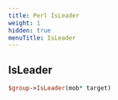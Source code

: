 ```yaml
---
title: Perl IsLeader
weight: 1
hidden: true
menuTitle: IsLeader
---
```

## IsLeader
```perl
$group->IsLeader(mob* target)
```